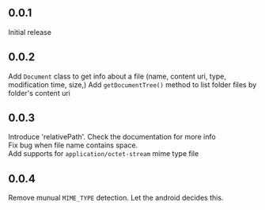 ## 0.0.1

Initial release

## 0.0.2

Add `Document` class to get info about a file (name, content uri, type, modification time, size,)
Add `getDocumentTree()` method to list folder files by folder's content uri

## 0.0.3

Introduce 'relativePath'. Check the documentation for more info </br>
Fix bug when file name contains space. </br>
Add supports for `application/octet-stream` mime type file </br>

## 0.0.4

Remove munual `MIME_TYPE` detection. Let the android decides this.